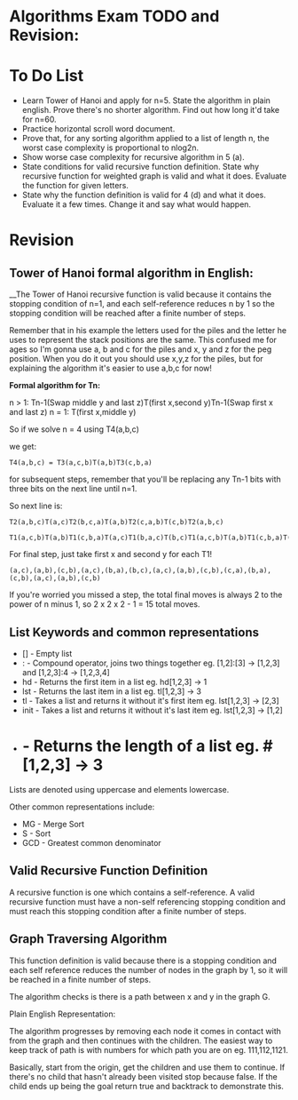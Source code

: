 Algorithms Exam TODO and Revision:
==================================

# To Do List

* Learn Tower of Hanoi and apply for n=5. State the algorithm in plain english. Prove there's no shorter algorithm. Find out how long it'd take for n=60.
* Practice horizontal scroll word document.
* Prove that, for any sorting algorithm applied to a list of length n, the worst case complexity is
proportional to nlog2n.
* Show worse case complexity for recursive algorithm in 5 (a).
* State conditions for valid recursive function definition. State why recursive function for weighted graph is valid and what it does. Evaluate the function for given letters.
* State why the function definition is valid for 4 (d) and what it does. Evaluate it a few times. Change it and say what would happen.

# Revision

## Tower of Hanoi formal algorithm in English:

__The Tower of Hanoi recursive function is valid because it contains the stopping condition of n=1, and each self-reference reduces n by 1 so the stopping condition will be reached after a finite number of steps.

Remember that in his example the letters used for the piles and the letter he uses to represent the stack positions are the same. This confused me for ages so I'm gonna use a, b and c for the piles and x, y and z for the peg position. When you do it out you should use x,y,z for the piles, but for explaining the algorithm it's easier to use a,b,c for now!

__Formal algorithm for Tn:__

n > 1: Tn-1(Swap middle y and last z)T(first x,second y)Tn-1(Swap first x and last z)
n = 1: T(first x,middle y)

So if we solve n = 4 using T4(a,b,c)

we get:

```
T4(a,b,c) = T3(a,c,b)T(a,b)T3(c,b,a)
```

for subsequent steps, remember that you'll be replacing any Tn-1 bits with three bits on the next line until n=1.

So next line is:

```
T2(a,b,c)T(a,c)T2(b,c,a)T(a,b)T2(c,a,b)T(c,b)T2(a,b,c)

T1(a,c,b)T(a,b)T1(c,b,a)T(a,c)T1(b,a,c)T(b,c)T1(a,c,b)T(a,b)T1(c,b,a)T(c,a)T1(b,a,c)T(c,b)T1(a,c,b)T(a,b)T1(c,b,a)
```

For final step, just take first x and second y for each T1!
```
(a,c),(a,b),(c,b),(a,c),(b,a),(b,c),(a,c),(a,b),(c,b),(c,a),(b,a),(c,b),(a,c),(a,b),(c,b)
```
If you're worried you missed a step, the total final moves is always 2 to the power of n minus 1, so 2 x 2 x 2 - 1 = 15 total moves.

## List Keywords and common representations

* [] - Empty list
* : - Compound operator, joins two things together eg. [1,2]:[3] -> [1,2,3] and [1,2,3]:4 -> [1,2,3,4]
* hd - Returns the first item in a list eg. hd[1,2,3] -> 1
* lst - Returns the last item in a list eg. tl[1,2,3] -> 3
* tl - Takes a list and returns it without it's first item eg. lst[1,2,3] -> [2,3]
* init - Takes a list and returns it without it's last item eg. lst[1,2,3] -> [1,2]
* # - Returns the length of a list eg. #[1,2,3] -> 3

Lists are denoted using uppercase and elements lowercase.

Other common representations include:
* MG - Merge Sort
* S - Sort
* GCD - Greatest common denominator


## Valid Recursive Function Definition

A recursive function is one which contains a self-reference. A valid recursive function must have a non-self referencing stopping condition and must reach this stopping condition after a finite number of steps.


## Graph Traversing Algorithm

This function definition is valid because there is a stopping condition and each self reference reduces the number of nodes in the graph by 1, so it will be reached in a finite number of steps.

The algorithm checks is there is a path between x and y in the graph G.

Plain English Representation:

The algorithm progresses by removing each node it comes in contact with from the graph and then continues with the children. The easiest way to keep track of path is with numbers for which path you are on eg. 111,112,1121.

Basically, start from the origin, get the children and use them to continue. If there's no child that hasn't already been visited stop because false. If the child ends up being the goal return true and backtrack to demonstrate this.
